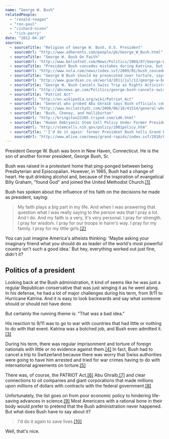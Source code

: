 ```yaml
---
name: "George W. Bush"
relatedPeople:
  - "ronald-reagan"
  - "ron-paul"
  - "richard-nixon"
  - "rick-perry"
date: "2012-04-10"
sources:
  - sourceTitle: "Religion of George W. Bush, U.S. President"
    sourceUrl: "http://www.adherents.com/people/pb/George_W_Bush.html"
  - sourceTitle: "George W. Bush On Faith"
    sourceUrl: "http://www.beliefnet.com/News/Politics/2004/07/George-W-Bush-On-Faith.aspx"
  - sourceTitle: "President Bush concedes mistakes during Katrina, but says fed action not slow"
    sourceUrl: "http://www.nola.com/news/index.ssf/2009/01/bush_concedes_mistakes_during.html"
  - sourceTitle: "George W Bush should be prosecuted over torture, says human rights group"
    sourceUrl: "http://www.guardian.co.uk/world/2011/jul/12/george-w-bush-torture"
  - sourceTitle: "George W. Bush Cancels Swiss Trip as Rights Activists Vow War Crimes Charges"
    sourceUrl: "http://abcnews.go.com/Politics/george-bush-cancels-swiss-trip-rights-activists-vow/story?id=12857195"
  - sourceTitle: "Patriot Act"
    sourceUrl: "http://en.wikipedia.org/wiki/Patriot_Act"
  - sourceTitle: "General who probed Abu Ghraib says Bush officials committed war crimes"
    sourceUrl: "http://www.mcclatchydc.com/2008/06/18/41514/general-who-probed-abu-ghraib.html"
  - sourceTitle: "Bush, Cheney, and Halliburton"
    sourceUrl: "http://bringiton22205.tripod.com/id6.html"
  - sourceTitle: "Human Embryonic Stem Cell Policy Under Former President Bush"
    sourceUrl: "http://stemcells.nih.gov/policy/2001policy.htm"
  - sourceTitle: "'I'd do it again' former President Bush tells Grand Rapids crowd about waterboarding terrorists"
    sourceUrl: "http://www.mlive.com/news/grand-rapids/index.ssf/2010/06/id_do_it_again_former_presiden.html"
---
```


President George W. Bush was born in New Haven, Connecticut. He is the son of another former president, George Bush, Sr.

Bush was raised in a protestant home that ping-ponged between being Presbyterian and Episcopalian. However, in 1985, Bush had a change of heart. He quit drinking alcohol and, because of the inspiration of evangelical Billy Graham, "found God" and joined the United Methodist Church.<a class="source-citation" href="http://www.adherents.com/people/pb/George_W_Bush.html" title="Religion of George W. Bush, U.S. President">[1]</a>

Bush has spoken about the influence of his faith on the decisions he made as president, saying:

>My faith plays a big part in my life. And when I was answering that question what I was really saying to the person was that I pray a lot. And I do. And my faith is a very, it's very personal. I pray for strength. I pray for wisdom. I pray for our troops in harm's way. I pray for my family. I pray for my little girls.<a class="source-citation" href="http://www.beliefnet.com/News/Politics/2004/07/George-W-Bush-On-Faith.aspx" title="George W. Bush On Faith">[2]</a>

You can just imagine America's atheists thinking: 'Maybe asking your imaginary friend what you should do as leader of the world's most powerful country isn't such a good idea.' But hey, everything worked out just fine, didn't it?


## Politics of a president

Looking back at the Bush administration, it kind of seems like he was just a regular Republican conservative that was just winging it as he went along. In his defense, he had a lot of major challenges during his term, from 9/11 to Hurricane Katrina. And it is easy to look backwards and say what someone should or should not have done.

But certainly the running theme is: "That was a bad idea."

His reaction to 9/11 was to go to war with countries that had little or nothing to do with that event. Katrina was a botched job, and Bush even admitted it.<a class="source-citation" href="http://www.nola.com/news/index.ssf/2009/01/bush_concedes_mistakes_during.html" title="President Bush concedes mistakes during Katrina, but says fed action not slow">[3]</a>

During his term, there was regular imprisonment and torture of foreign nationals with little or no evidence against them.<a class="source-citation" href="http://www.guardian.co.uk/world/2011/jul/12/george-w-bush-torture" title="George W Bush should be prosecuted over torture, says human rights group">[4]</a> In fact, Bush had to cancel a trip to Switzerland because there was worry that Swiss authorities were going to have him arrested and tried for war crimes having to do with international agreements on torture.<a class="source-citation" href="http://abcnews.go.com/Politics/george-bush-cancels-swiss-trip-rights-activists-vow/story?id=12857195" title="George W. Bush Cancels Swiss Trip as Rights Activists Vow War Crimes Charges">[5]</a>

There was, of course, the PATRIOT Act,<a class="source-citation" href="http://en.wikipedia.org/wiki/Patriot_Act" title="Patriot Act">[6]</a> Abu Ghraib,<a class="source-citation" href="http://www.mcclatchydc.com/2008/06/18/41514/general-who-probed-abu-ghraib.html" title="General who probed Abu Ghraib says Bush officials committed war crimes">[7]</a> and clear connections to oil companies and giant corporations that made millions upon millions of dollars with contracts with the federal government.<a class="source-citation" href="http://bringiton22205.tripod.com/id6.html" title="Bush, Cheney, and Halliburton">[8]</a>

Unfortunately, the list goes on from poor economic policy to hindering life-saving advances in science.<a class="source-citation" href="http://stemcells.nih.gov/policy/2001policy.htm" title="Human Embryonic Stem Cell Policy Under Former President Bush">[9]</a> Most Americans with a rational bone in their body would prefer to pretend that the Bush administration never happened. But what does Bush have to say about it?

>I'd do it again to save lives.<a class="source-citation" href="http://www.mlive.com/news/grand-rapids/index.ssf/2010/06/id_do_it_again_former_presiden.html" title="&apos;I&apos;d do it again&apos; former President Bush tells Grand Rapids crowd about waterboarding terrorists">[10]</a>

Well, that's nice.